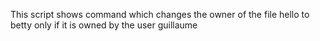 This script shows command which changes the owner of the file hello to betty only if it is owned by the user guillaume
